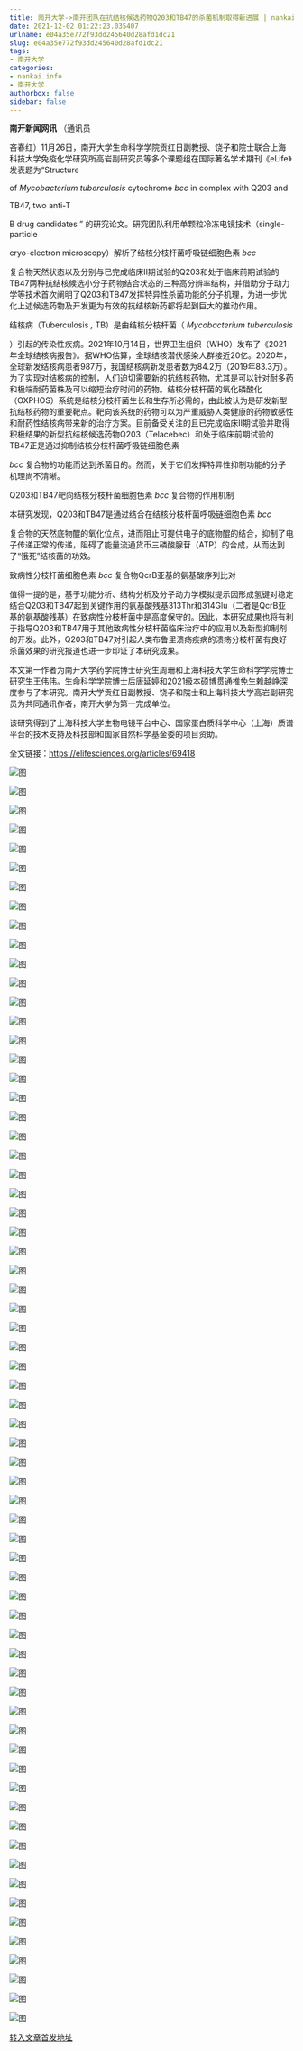 ```yaml
---
title: 南开大学->南开团队在抗结核候选药物Q203和TB47的杀菌机制取得新进展 | nankai.info
date: 2021-12-02 01:22:23.035407
urlname: e04a35e772f93dd245640d28afd1dc21
slug: e04a35e772f93dd245640d28afd1dc21
tags: 
- 南开大学
categories:
- nankai.info
- 南开大学
authorbox: false
sidebar: false
---
```

**南开新闻网讯** （通讯员

吝春红）11月26日，南开大学生命科学学院贡红日副教授、饶子和院士联合上海科技大学免疫化学研究所高岩副研究员等多个课题组在国际著名学术期刊《eLife》发表题为“Structure

of _Mycobacterium tuberculosis_ cytochrome _bcc_ in complex with Q203 and

TB47, two anti-T
<!--more-->
B drug candidates ” 的研究论文。研究团队利用单颗粒冷冻电镜技术（single-particle

cryo-electron microscopy）解析了结核分枝杆菌呼吸链细胞色素 _bcc_

复合物天然状态以及分别与已完成临床Ⅱ期试验的Q203和处于临床前期试验的TB47两种抗结核候选小分子药物结合状态的三种高分辨率结构，并借助分子动力学等技术首次阐明了Q203和TB47发挥特异性杀菌功能的分子机理，为进一步优化上述候选药物及开发更为有效的抗结核新药都将起到巨大的推动作用。

结核病（Tuberculosis _,_ TB）是由结核分枝杆菌（ _Mycobacterium tuberculosis_

）引起的传染性疾病。2021年10月14日，世界卫生组织（WHO）发布了《2021年全球结核病报告》。据WHO估算，全球结核潜伏感染人群接近20亿。2020年，全球新发结核病患者987万，我国结核病新发患者数为84.2万（2019年83.3万）。为了实现对结核病的控制，人们迫切需要新的抗结核药物，尤其是可以针对耐多药和极端耐药菌株及可以缩短治疗时间的药物。结核分枝杆菌的氧化磷酸化（OXPHOS）系统是结核分枝杆菌生长和生存所必需的，由此被认为是研发新型抗结核药物的重要靶点。靶向该系统的药物可以为严重威胁人类健康的药物敏感性和耐药性结核病带来新的治疗方案。目前备受关注的且已完成临床II期试验并取得积极结果的新型抗结核候选药物Q203（Telacebec）和处于临床前期试验的TB47正是通过抑制结核分枝杆菌呼吸链细胞色素

_bcc_ 复合物的功能而达到杀菌目的。然而，关于它们发挥特异性抑制功能的分子机理尚不清晰。

Q203和TB47靶向结核分枝杆菌细胞色素 _bcc_ 复合物的作用机制

本研究发现，Q203和TB47是通过结合在结核分枝杆菌呼吸链细胞色素 _bcc_

复合物的天然底物醌的氧化位点，进而阻止可提供电子的底物醌的结合，抑制了电子传递正常的传递，阻碍了能量流通货币三磷酸腺苷（ATP）的合成，从而达到了“饿死”结核菌的功效。

致病性分枝杆菌细胞色素 _bcc_ 复合物QcrB亚基的氨基酸序列比对

值得一提的是，基于功能分析、结构分析及分子动力学模拟提示因形成氢键对稳定结合Q203和TB47起到关键作用的氨基酸残基313Thr和314Glu（二者是QcrB亚基的氨基酸残基）在致病性分枝杆菌中是高度保守的。因此，本研究成果也将有利于指导Q203和TB47用于其他致病性分枝杆菌临床治疗中的应用以及新型抑制剂的开发。此外，Q203和TB47对引起人类布鲁里溃疡疾病的溃疡分枝杆菌有良好杀菌效果的研究报道也进一步印证了本研究成果。

本文第一作者为南开大学药学院博士研究生周珊和上海科技大学生命科学学院博士研究生王伟伟。生命科学学院博士后唐延婷和2021级本硕博贯通推免生赖越峥深度参与了本研究。南开大学贡红日副教授、饶子和院士和上海科技大学高岩副研究员为共同通讯作者，南开大学为第一完成单位。

该研究得到了上海科技大学生物电镜平台中心、国家蛋白质科学中心（上海）质谱平台的技术支持及科技部和国家自然科学基金委的项目资助。

全文链接：https://elifesciences.org/articles/69418

![图](http://news.nankai.edu.cn/ywsd/system/2021/11/26/g)

![图](http://news.nankai.edu.cn/ywsd/system/2021/11/26/n)

![图](http://news.nankai.edu.cn/ywsd/system/2021/11/26/p)

![图](http://news.nankai.edu.cn/ywsd/system/2021/11/26/)

![图](http://news.nankai.edu.cn/ywsd/system/2021/11/26/3)

![图](http://news.nankai.edu.cn/ywsd/system/2021/11/26/3)

![图](http://news.nankai.edu.cn/ywsd/system/2021/11/26/e)

![图](http://news.nankai.edu.cn/ywsd/system/2021/11/26/c)

![图](http://news.nankai.edu.cn/ywsd/system/2021/11/26/0)

![图](http://news.nankai.edu.cn/ywsd/system/2021/11/26/9)

![图](http://news.nankai.edu.cn/ywsd/system/2021/11/26/2)

![图](http://news.nankai.edu.cn/ywsd/system/2021/11/26/f)

![图](http://news.nankai.edu.cn/ywsd/system/2021/11/26/_)

![图](http://news.nankai.edu.cn/ywsd/system/2021/11/26/5)

![图](http://news.nankai.edu.cn/ywsd/system/2021/11/26/6)

![图](http://news.nankai.edu.cn/ywsd/system/2021/11/26/1)

![图](http://news.nankai.edu.cn/ywsd/system/2021/11/26/3)

![图](http://news.nankai.edu.cn/ywsd/system/2021/11/26/4)

![图](http://news.nankai.edu.cn/ywsd/system/2021/11/26/0)

![图](http://news.nankai.edu.cn/ywsd/system/2021/11/26/0)

![图](http://news.nankai.edu.cn/ywsd/system/2021/11/26/0)

![图](http://news.nankai.edu.cn/ywsd/system/2021/11/26/3)

![图](http://news.nankai.edu.cn/ywsd/system/2021/11/26/0)

![图](http://news.nankai.edu.cn/ywsd/system/2021/11/26/0)

![图](http://news.nankai.edu.cn/)

![图](http://news.nankai.edu.cn/ywsd/system/2021/11/26/1)

![图](http://news.nankai.edu.cn/ywsd/system/2021/11/26/3)

![图](http://news.nankai.edu.cn/ywsd/system/2021/11/26/4)

![图](http://news.nankai.edu.cn/)

![图](http://news.nankai.edu.cn/ywsd/system/2021/11/26/0)

![图](http://news.nankai.edu.cn/ywsd/system/2021/11/26/0)

![图](http://news.nankai.edu.cn/ywsd/system/2021/11/26/0)

![图](http://news.nankai.edu.cn/)

![图](http://news.nankai.edu.cn/ywsd/system/2021/11/26/3)

![图](http://news.nankai.edu.cn/ywsd/system/2021/11/26/0)

![图](http://news.nankai.edu.cn/ywsd/system/2021/11/26/0)

![图](http://news.nankai.edu.cn/)

![图](http://news.nankai.edu.cn/ywsd/system/2021/11/26/c)

![图](http://news.nankai.edu.cn/ywsd/system/2021/11/26/i)

![图](http://news.nankai.edu.cn/ywsd/system/2021/11/26/p)

![图](http://news.nankai.edu.cn/)

![图](http://news.nankai.edu.cn/ywsd/system/2021/11/26/n)

![图](http://news.nankai.edu.cn/ywsd/system/2021/11/26/c)

![图](http://news.nankai.edu.cn/ywsd/system/2021/11/26/)

![图](http://news.nankai.edu.cn/ywsd/system/2021/11/26/u)

![图](http://news.nankai.edu.cn/ywsd/system/2021/11/26/d)

![图](http://news.nankai.edu.cn/ywsd/system/2021/11/26/e)

![图](http://news.nankai.edu.cn/ywsd/system/2021/11/26/)

![图](http://news.nankai.edu.cn/ywsd/system/2021/11/26/i)

![图](http://news.nankai.edu.cn/ywsd/system/2021/11/26/a)

![图](http://news.nankai.edu.cn/ywsd/system/2021/11/26/k)

![图](http://news.nankai.edu.cn/ywsd/system/2021/11/26/n)

![图](http://news.nankai.edu.cn/ywsd/system/2021/11/26/a)

![图](http://news.nankai.edu.cn/ywsd/system/2021/11/26/n)

![图](http://news.nankai.edu.cn/ywsd/system/2021/11/26/)

![图](http://news.nankai.edu.cn/ywsd/system/2021/11/26/s)

![图](http://news.nankai.edu.cn/ywsd/system/2021/11/26/w)

![图](http://news.nankai.edu.cn/ywsd/system/2021/11/26/e)

![图](http://news.nankai.edu.cn/ywsd/system/2021/11/26/n)

![图](http://news.nankai.edu.cn/)

![图](http://news.nankai.edu.cn/)

![图](http://news.nankai.edu.cn/ywsd/system/2021/11/26/:)

![图](http://news.nankai.edu.cn/ywsd/system/2021/11/26/p)

![图](http://news.nankai.edu.cn/ywsd/system/2021/11/26/t)

![图](http://news.nankai.edu.cn/ywsd/system/2021/11/26/t)

![图](http://news.nankai.edu.cn/ywsd/system/2021/11/26/h)

[转入文章首发地址](http://news.nankai.edu.cn/ywsd/system/2021/11/26/030049129.shtml)